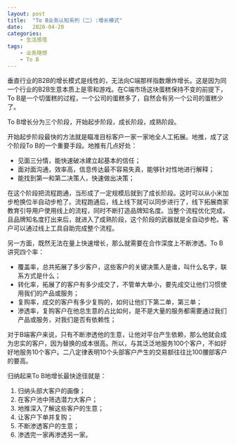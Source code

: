 ```yaml
---
layout: post
title:  "To B业务认知系列（二）:增长模式"
date:   2020-04-20
categories:
    - 生活感悟
tags:
    - 业务随想
    - To B
---
```


垂直行业的B2B的增长模式是线性的，无法向C端那样指数爆炸增长。这是因为同一个行业的B2B生意本质上是零和游戏。在C端市场这块蛋糕保持不变的前提下，To B是一个切蛋糕的过程，一个公司的蛋糕多了，自然会有另一个公司的蛋糕少了。  
  
To B增长分为三个阶段，开始起步阶段，成长阶段，成熟阶段。  
  
开始起步阶段最快的方法就是瞄准目标客户一家一家地全人工拓展。地推，成了这个阶段To B的一个重要手段。地推有几点好处：
- 见面三分情，能快速破冰建立起基本的信任；  
- 面对面沟通，效率高，信息传达最不容易失真，能够针对性地进行解释；  
- 能找到第一和第二决策人，快速做出决策； 
   
在这个阶段把流程跑通，当形成了一定规模后就到了成长阶段。这时可以从小米加步枪换位半自动步枪了。流程跑通后，线上线下就可以同步进行了，线下拓展商家教育引导用户使用线上的流程，同时不断打造品牌知名度。当整个流程优化完成，且品牌知名度打出来后，就进入了成熟阶段，这个阶段的武器就是全自动步枪。客户可以通过线上工具自助完成整个流程。    
  
另一方面，既然无法在量上快速增长，那么就需要在合作深度上不断渗透。To B讲究四个率：
- 覆盖率，总共拓展了多少客户，这些客户的关键决策人是谁，叫什么名字，联系方式是什么；  
- 转化率，拓展了的客户有多少成交了，不管单大单小，要先成交让他们习惯使用我们的产品或服务；  
- 复购率，成交的客户有多少复购的，如何让他们下第二单，第三单；  
- 渗透率，复购客户在他总生意的占比如何，是不是大量的服务都需要通过我们产品或服务，对我们是否有依赖性；  

对于B端客户来说，只有不断渗透他的生意，让他对平台产生依赖，那么他就会成为忠实的客户，因为替换的成本很高。所以，与其泛泛地服务100个客户，不如好好地服务10个客户。二八定律表明10个头部客户产生的交易额往往比100腰部客户的要高。  
  
归纳起来To B地增长最快途径就是：  
1. 归纳头部大客户的画像；  
2. 在客户池中筛选潜力大客户；  
3. 地推深入了解这些客户的生意；
4. 让客户下单并复购；
5. 不断渗透客户的生意；  
6. 渗透完一家再渗透另一家。




